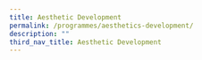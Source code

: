 ```yaml
---
title: Aesthetic Development
permalink: /programmes/aesthetics-development/
description: ""
third_nav_title: Aesthetic Development
---
```


